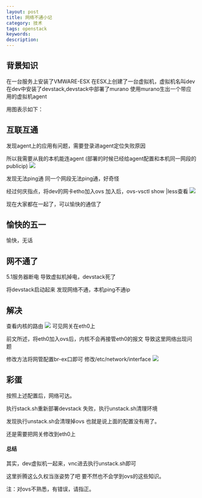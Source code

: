 ```yaml
---
layout: post
title: 网络不通小记
category: 技术
tags: openstack
keywords: 
description: 
---
```


## 背景知识 ##

在一台服务上安装了VMWARE-ESX
在ESX上创建了一台虚拟机，虚拟机名叫dev
在dev中安装了devstack,devstack中部署了murano
使用murano生出一个带应用的虚拟机agent


用图表示如下：

## 互联互通 ##

发现agent上的应用有问题，需要登录进agent定位失败原因

所以我需要从我的本机能连agent
(部署的时候已经给agent配置和本机同一网段的publicip)
![](http://i.imgur.com/hy06CVB.png)

发现无法ping通
同一个网段无法ping通，好奇怪


经过何庆指点，将dev的网卡etho加入ovs
加入后，ovs-vsctl show |less查看
![](http://i.imgur.com/OPOwRXS.png)

现在大家都在一起了，可以愉快的通信了


## 愉快的五一 ##

愉快，无话

## 网不通了 ##

5.1服务器断电
导致虚拟机掉电，devstack死了

将devstack启动起来
发现网络不通，本机ping不通ip


## 解决 ##

查看内核的路由
![](http://i.imgur.com/PnS2qT5.png)
可见网关在eth0上

前文所述，将eth0加入ovs后，内核不会再接管eth0的报文
导致这里网络出现问题

修改方法将网管配置br-ex口即可
修改/etc/network/interface
![](http://i.imgur.com/cz1fhkR.png)


## 彩蛋 ##

按照上述配置后，网络可达。

执行stack.sh重新部署devstack
失败，执行unstack.sh清理环境

发现执行unstack.sh会清理掉ovs
也就是说上面的配置没有用了。

还是需要把网关修改到eth0上


#### 总结 ####

其实，dev虚拟机一起来，vnc进去执行unstack.sh即可

这里折腾这么久权当涨姿势了吧
要不然也不会学到ovs的这些知识。


注：对ovs不熟悉，有错误，请指正。